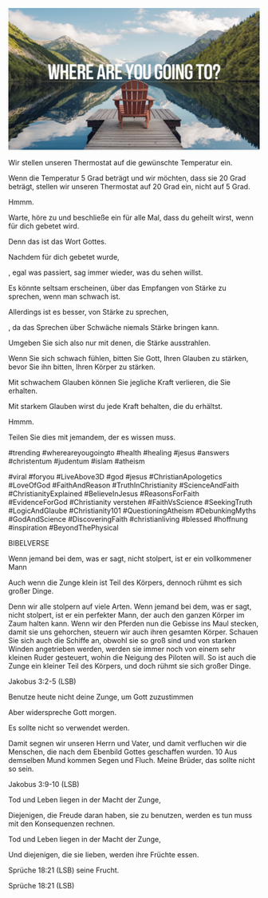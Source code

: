 ![Video cover image](../cover.jpg "cover photo")

Wir stellen unseren Thermostat auf die gewünschte Temperatur ein.

Wenn die Temperatur 5 Grad beträgt und wir möchten, dass sie 20 Grad beträgt, stellen wir unseren Thermostat auf 20 Grad ein, nicht auf 5 Grad.

Hmmm.

Warte, höre zu und beschließe ein für alle Mal, dass du geheilt wirst, wenn für dich gebetet wird.

Denn das ist das Wort Gottes.

Nachdem für dich gebetet wurde,

, egal was passiert, sag immer wieder, was du sehen willst.

Es könnte seltsam erscheinen, über das Empfangen von Stärke zu sprechen, wenn man schwach ist.

Allerdings ist es besser, von Stärke zu sprechen,

, da das Sprechen über Schwäche niemals Stärke bringen kann.

Umgeben Sie sich also nur mit denen, die Stärke ausstrahlen.

Wenn Sie sich schwach fühlen, bitten Sie Gott, Ihren Glauben zu stärken, bevor Sie ihn bitten, Ihren Körper zu stärken.

Mit schwachem Glauben können Sie jegliche Kraft verlieren, die Sie erhalten.

Mit starkem Glauben wirst du jede Kraft behalten, die du erhältst.

Hmmm.

Teilen Sie dies mit jemandem, der es wissen muss.

#trending #whereareyougoingto #health #healing #jesus #answers #christentum #judentum #islam #atheism

#viral #foryou #LiveAbove3D #god #jesus #ChristianApologetics #LoveOfGod #FaithAndReason #TruthInChristianity #ScienceAndFaith #ChristianityExplained #BelieveInJesus #ReasonsForFaith #EvidenceForGod #Christianity verstehen #FaithVsScience #SeekingTruth #LogicAndGlaube #Christianity101 #QuestioningAtheism #DebunkingMyths #GodAndScience #DiscoveringFaith #christianliving #blessed #hoffnung #inspiration #BeyondThePhysical

BIBELVERSE

Wenn jemand bei dem, was er sagt, nicht stolpert, ist er ein vollkommener Mann

Auch wenn die Zunge klein ist Teil des Körpers, dennoch rühmt es sich großer Dinge.

Denn wir alle stolpern auf viele Arten. Wenn jemand bei dem, was er sagt, nicht stolpert, ist er ein perfekter Mann, der auch den ganzen Körper im Zaum halten kann. Wenn wir den Pferden nun die Gebisse ins Maul stecken, damit sie uns gehorchen, steuern wir auch ihren gesamten Körper. Schauen Sie sich auch die Schiffe an, obwohl sie so groß sind und von starken Winden angetrieben werden, werden sie immer noch von einem sehr kleinen Ruder gesteuert, wohin die Neigung des Piloten will. So ist auch die Zunge ein kleiner Teil des Körpers, und doch rühmt sie sich großer Dinge.

Jakobus 3:2-5 (LSB)

Benutze heute nicht deine Zunge, um Gott zuzustimmen

Aber widerspreche Gott morgen.

Es sollte nicht so verwendet werden.

Damit segnen wir unseren Herrn und Vater, und damit verfluchen wir die Menschen, die nach dem Ebenbild Gottes geschaffen wurden. 10 Aus demselben Mund kommen Segen und Fluch. Meine Brüder, das sollte nicht so sein.

Jakobus 3:9-10 (LSB)

Tod und Leben liegen in der Macht der Zunge,

Diejenigen, die Freude daran haben, sie zu benutzen, werden es tun muss mit den Konsequenzen rechnen.

Tod und Leben liegen in der Macht der Zunge,

Und diejenigen, die sie lieben, werden ihre Früchte essen.

Sprüche 18:21 (LSB) seine Frucht.

Sprüche 18:21 (LSB)